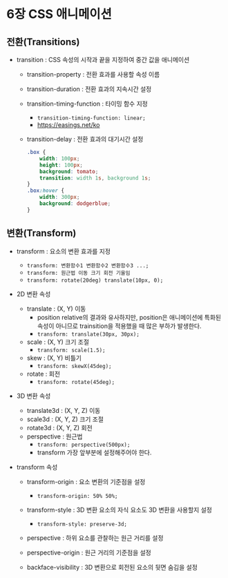 # 6장 CSS 애니메이션

## 전환(Transitions)

* transition : CSS 속성의 시작과 끝을 지정하여 중간 값을 애니메이션

    * transition-property : 전환 효과를 사용할 속성 이름
    * transition-duration : 전환 효과의 지속시간 설정
    * transition-timing-function : 타이밍 함수 지정
        * ```transition-timing-function: linear;```
        * https://easings.net/ko
    * transition-delay : 전환 효과의 대기시간 설정
        
        ```css
        .box {
            width: 100px;
            height: 100px;
            background: tomato;
            transition: width 1s, background 1s;
        }
        .box:hover {
            width: 300px;
            background: dodgerblue;
        }
        ```

## 변환(Transform)

* transform : 요소의 변환 효과를 지정
    
    * ```transform: 변환함수1 변환함수2 변환함수3 ...;```
    * ```transform: 원근법 이동 크기 회전 기울임```
    * ```transform: rotate(20deg) translate(10px, 0);```

* 2D 변환 속성

    * translate : (X, Y) 이동
        * position relative의 결과와 유사하지만, position은 애니메이션에 특화된 속성이 아니므로 trainsition을 적용했을 때 많은 부하가 발생한다.
        * ```transform: translate(30px, 30px);```
    * scale : (X, Y) 크기 조절
        * ```transform: scale(1.5);```
    * skew : (X, Y) 비틀기
        * ```transform: skewX(45deg);```
    * rotate : 회전
        * ```transform: rotate(45deg);```

* 3D 변환 속성

    * translate3d : (X, Y, Z) 이동
    * scale3d : (X, Y, Z) 크기 조절
    * rotate3d : (X, Y, Z) 회전
    * perspective : 원근법
        * ```transform: perspective(500px);```
        * transform 가장 앞부분에 설정해주어야 한다.

* transform 속성

    * transform-origin : 요소 변환의 기준점을 설정
        * ```transform-origin: 50% 50%;```
    
    * transform-style : 3D 변환 요소의 자식 요소도 3D 변환을 사용할지 설정
        * ```transform-style: preserve-3d;```
    
    * perspective : 하위 요소를 관찰하는 원근 거리를 설정

    * perspective-origin : 원근 거리의 기준점을 설정

    * backface-visibility : 3D 변환으로 회전된 요소의 뒷면 숨김을 설정